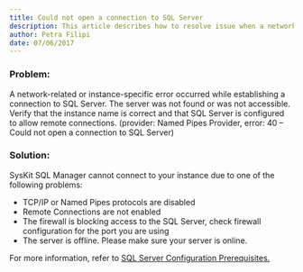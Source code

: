 ```yaml
---
title: Could not open a connection to SQL Server
description: This article describes how to resolve issue when a network-related or instance-specific error occurred while establishing a connection to SQL Server.
author: Petra Filipi
date: 07/06/2017
---
```


### Problem:

A network-related or instance-specific error occurred while establishing a connection to SQL Server. The server was not found or was not accessible. Verify that the instance name is correct and that SQL Server is configured to allow remote connections. (provider: Named Pipes Provider, error: 40 – Could not open a connection to SQL Server)

### Solution:

SysKit SQL Manager cannot connect to your instance due to one of the following problems:

* TCP/IP or Named Pipes protocols are disabled
* Remote Connections are not enabled
* The firewall is blocking access to the SQL Server, check firewall configuration for the port you are using
* The server is offline. Please make sure your server is online.

For more information, refer to [SQL Server Configuration Prerequisites.](#internal/requirements/sql-server-configuration)
